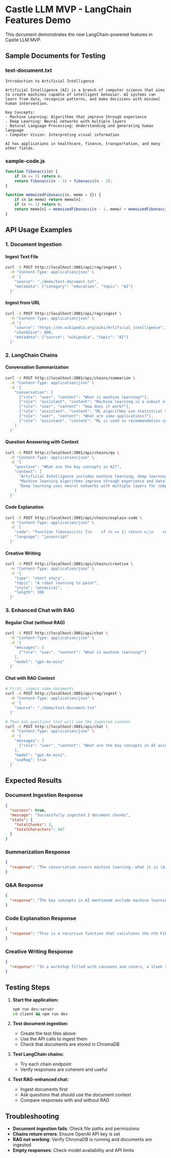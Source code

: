 # Castle LLM MVP - LangChain Features Demo

This document demonstrates the new LangChain-powered features in Castle LLM MVP.

## Sample Documents for Testing

### test-document.txt
```
Introduction to Artificial Intelligence

Artificial Intelligence (AI) is a branch of computer science that aims to create machines capable of intelligent behavior. AI systems can learn from data, recognize patterns, and make decisions with minimal human intervention.

Key Concepts:
- Machine Learning: Algorithms that improve through experience
- Deep Learning: Neural networks with multiple layers
- Natural Language Processing: Understanding and generating human language
- Computer Vision: Interpreting visual information

AI has applications in healthcare, finance, transportation, and many other fields.
```

### sample-code.js
```javascript
function fibonacci(n) {
    if (n <= 1) return n;
    return fibonacci(n - 1) + fibonacci(n - 2);
}

function memoizedFibonacci(n, memo = {}) {
    if (n in memo) return memo[n];
    if (n <= 1) return n;
    return memo[n] = memoizedFibonacci(n - 1, memo) + memoizedFibonacci(n - 2, memo);
}
```

## API Usage Examples

### 1. Document Ingestion

#### Ingest Text File
```bash
curl -X POST http://localhost:3001/api/rag/ingest \
  -H "Content-Type: application/json" \
  -d '{
    "source": "./demo/test-document.txt",
    "metadata": {"category": "education", "topic": "AI"}
  }'
```

#### Ingest from URL
```bash
curl -X POST http://localhost:3001/api/rag/ingest \
  -H "Content-Type: application/json" \
  -d '{
    "source": "https://en.wikipedia.org/wiki/Artificial_intelligence",
    "chunkSize": 800,
    "metadata": {"source": "wikipedia", "topic": "AI"}
  }'
```

### 2. LangChain Chains

#### Conversation Summarization
```bash
curl -X POST http://localhost:3001/api/chains/summarize \
  -H "Content-Type: application/json" \
  -d '{
    "conversation": [
      {"role": "user", "content": "What is machine learning?"},
      {"role": "assistant", "content": "Machine learning is a subset of AI that enables computers to learn from data without being explicitly programmed."},
      {"role": "user", "content": "How does it work?"},
      {"role": "assistant", "content": "ML algorithms use statistical techniques to find patterns in data and make predictions."},
      {"role": "user", "content": "What are some applications?"},
      {"role": "assistant", "content": "ML is used in recommendation systems, image recognition, fraud detection, and autonomous vehicles."}
    ]
  }'
```

#### Question Answering with Context
```bash
curl -X POST http://localhost:3001/api/chains/qa \
  -H "Content-Type: application/json" \
  -d '{
    "question": "What are the key concepts in AI?",
    "context": [
      "Artificial Intelligence includes machine learning, deep learning, natural language processing, and computer vision.",
      "Machine learning algorithms improve through experience and data analysis.",
      "Deep learning uses neural networks with multiple layers for complex pattern recognition."
    ]
  }'
```

#### Code Explanation
```bash
curl -X POST http://localhost:3001/api/chains/explain-code \
  -H "Content-Type: application/json" \
  -d '{
    "code": "function fibonacci(n) {\n    if (n <= 1) return n;\n    return fibonacci(n - 1) + fibonacci(n - 2);\n}",
    "language": "javascript"
  }'
```

#### Creative Writing
```bash
curl -X POST http://localhost:3001/api/chains/creative \
  -H "Content-Type: application/json" \
  -d '{
    "type": "short story",
    "topic": "A robot learning to paint",
    "style": "whimsical",
    "length": 300
  }'
```

### 3. Enhanced Chat with RAG

#### Regular Chat (without RAG)
```bash
curl -X POST http://localhost:3001/api/chat \
  -H "Content-Type: application/json" \
  -d '{
    "messages": [
      {"role": "user", "content": "What is machine learning?"}
    ],
    "model": "gpt-4o-mini"
  }'
```

#### Chat with RAG Context
```bash
# First, ingest some documents
curl -X POST http://localhost:3001/api/rag/ingest \
  -H "Content-Type: application/json" \
  -d '{
    "source": "./demo/test-document.txt"
  }'

# Then ask questions that will use the ingested content
curl -X POST http://localhost:3001/api/chat \
  -H "Content-Type: application/json" \
  -d '{
    "messages": [
      {"role": "user", "content": "What are the key concepts in AI according to our documents?"}
    ],
    "model": "gpt-4o-mini",
    "useRag": true
  }'
```

## Expected Results

### Document Ingestion Response
```json
{
  "success": true,
  "message": "Successfully ingested 3 document chunks",
  "stats": {
    "totalChunks": 3,
    "totalCharacters": 487
  }
}
```

### Summarization Response
```json
{
  "response": "The conversation covers machine learning: what it is (AI subset for learning from data), how it works (statistical pattern finding), and applications (recommendations, image recognition, fraud detection, autonomous vehicles)."
}
```

### Q&A Response
```json
{
  "response": "The key concepts in AI mentioned include machine learning, deep learning, natural language processing, and computer vision. Machine learning involves algorithms that improve through experience and data analysis, while deep learning uses neural networks with multiple layers for complex pattern recognition."
}
```

### Code Explanation Response
```json
{
  "response": "This is a recursive function that calculates the nth Fibonacci number. It uses a base case where if n is 0 or 1, it returns n directly. Otherwise, it calls itself twice with smaller values and adds the results together. This creates the Fibonacci sequence where each number is the sum of the two preceding ones."
}
```

### Creative Writing Response
```json
{
  "response": "In a workshop filled with canvases and colors, a sleek robot named Pixel discovered his passion for painting. At first, his brushes moved with mechanical precision, creating perfect geometric shapes. But one day, he watched a butterfly land on his palette and was mesmerized by its delicate wings..."
}
```

## Testing Steps

1. **Start the application:**
   ```bash
   npm run dev:server
   cd client && npm run dev
   ```

2. **Test document ingestion:**
   - Create the test files above
   - Use the API calls to ingest them
   - Check that documents are stored in ChromaDB

3. **Test LangChain chains:**
   - Try each chain endpoint
   - Verify responses are coherent and useful

4. **Test RAG-enhanced chat:**
   - Ingest documents first
   - Ask questions that should use the document context
   - Compare responses with and without RAG

## Troubleshooting

- **Document ingestion fails**: Check file paths and permissions
- **Chains return errors**: Ensure OpenAI API key is set
- **RAG not working**: Verify ChromaDB is running and documents are ingested
- **Empty responses**: Check model availability and API limits